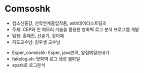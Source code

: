 # Comsoshk
* 컴소신홍강, 산학연계졸업작품, with데이터스트림즈 
* 주제: CEP와 인 메모리 기술을 활용한 방화벽 로그 분석 프로그램 개발 
* 팀원: 홍혜진, 신슬기, 강다혜 
* 지도교수님: 김우생 교수님 
- Esper_comsishk: Esper, java언어, 알림메일보내기
- fakelog.sh: 방화벽 로그 생성 쉘파일
- spark로 로그분석
